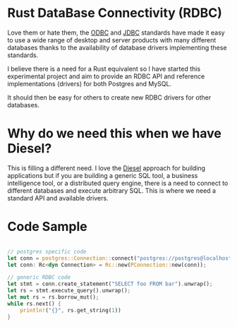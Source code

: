 
# Rust DataBase Connectivity (RDBC)

Love them or hate them, the [ODBC](https://en.wikipedia.org/wiki/Open_Database_Connectivity) and [JDBC](https://en.wikipedia.org/wiki/Java_Database_Connectivity) standards have made it easy to use a wide range of desktop and server products with many different databases thanks to the availability of database drivers implementing these standards.

I believe there is a need for a Rust equivalent so I have started this experimental project and aim to provide an RDBC API and reference implementations (drivers) for both Postgres and MySQL. 

It should then be easy for others to create new RDBC drivers for other databases.

# Why do we need this when we have Diesel?

This is filling a different need. I love the [Diesel](https://diesel.rs/) approach for building applications but if you are building a generic SQL tool, a business intelligence tool, or a distributed query engine, there is a need to connect to different databases and execute arbitrary SQL. This is where we need a standard API and available drivers.

# Code Sample

```rust

// postgres specific code
let conn = postgres::Connection::connect("postgres://postgres@localhost:5433", TlsMode::None).unwrap();
let conn: Rc<dyn Connection> = Rc::new(PConnection::new(conn));

// generic RDBC code
let stmt = conn.create_statement("SELECT foo FROM bar").unwrap();
let rs = stmt.execute_query().unwrap();
let mut rs = rs.borrow_mut();
while rs.next() {
    println!("{}", rs.get_string(1))
}
```

 
